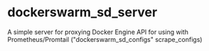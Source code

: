 # dockerswarm_sd_server
A simple server for proxying Docker Engine API for using with Prometheus/Promtail ("dockerswarm_sd_configs"  scrape_configs)
